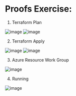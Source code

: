 # Proofs Exercise:

1. Terraform Plan

![image](https://github.com/PaulaTrujillo27/azfunction-tf/assets/71205932/673ebea7-642b-4ec2-9b8b-30558bf51096)
![image](https://github.com/PaulaTrujillo27/azfunction-tf/assets/71205932/789a164d-9cad-47e9-ac9c-d1b087c7398a)

2. Terraform Apply

![image](https://github.com/PaulaTrujillo27/azfunction-tf/assets/71205932/b50a4cb6-e110-43b9-845b-0ac5be46c115)
![image](https://github.com/PaulaTrujillo27/azfunction-tf/assets/71205932/5ab2030e-bd90-4064-bf89-a01d045f89b6)

3. Azure Resource Work Group

![image](https://github.com/PaulaTrujillo27/azfunction-tf/assets/71205932/8c8eac1f-9109-48cb-846a-2d2d19447b88)

4. Running

![image](https://github.com/PaulaTrujillo27/azfunction-tf/assets/71205932/1a01789f-0faa-4c33-89ea-5297e0ec06fb)



